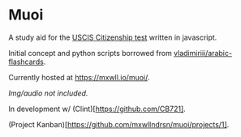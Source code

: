 Muoi
=====

A study aid for the [USCIS Citizenship test](https://www.uscis.gov/citizenship/learners/study-test/study-materials-civics-test) written in javascript.

Initial concept and python scripts borrowed from [vladimiriii/arabic-flashcards](https://github.com/vladimiriii/arabic-flashcards). 

Currently hosted at https://mxwll.io/muoi/. 

*Img/audio not included.*

In development w/ (Clint)[https://github.com/CB721].

(Project Kanban)[https://github.com/mxwllndrsn/muoi/projects/1].
